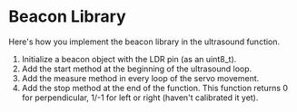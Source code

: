 # Beacon Library

Here's how you implement the beacon library in the ultrasound function.

1. Initialize a beacon object with the LDR pin (as an uint8_t).
2. Add the start method at the beginning of the ultrasound loop.
3. Add the measure method in every loop of the servo movement.
4. Add the stop method at the end of the function. This function returns 0 for perpendicular, 1/-1 for left or right (haven't calibrated it yet).
